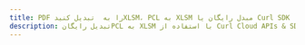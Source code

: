 ---title: PDF را به  تبدیل کنیدXLSM، PCL به XLSM مبدل رایگان یا Curl SDKdescription: تبدیل رایگانPCL به XLSM با استفاده از Curl Cloud APIs & SDK همچنین اسناد PDF را در Cloud ایجاد، ویرایش و رندر کنید.---